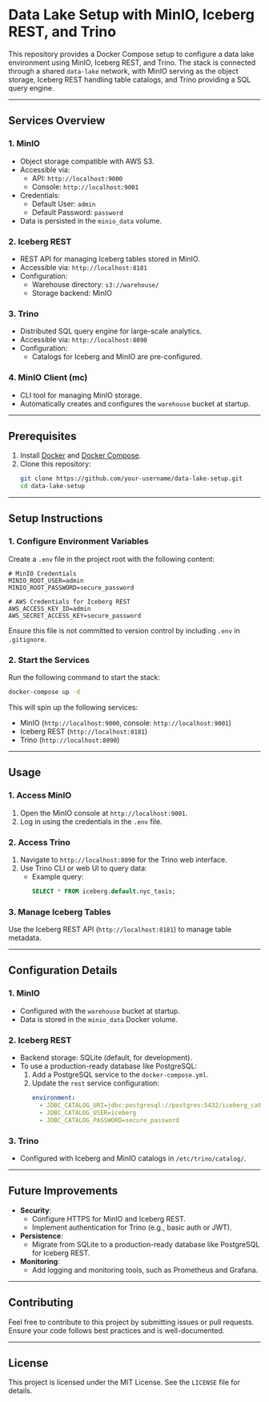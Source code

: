 
# Data Lake Setup with MinIO, Iceberg REST, and Trino

This repository provides a Docker Compose setup to configure a data lake environment using MinIO, Iceberg REST, and Trino. The stack is connected through a shared `data-lake` network, with MinIO serving as the object storage, Iceberg REST handling table catalogs, and Trino providing a SQL query engine.

---

## **Services Overview**

### **1. MinIO**
- Object storage compatible with AWS S3.
- Accessible via:
  - API: `http://localhost:9000`
  - Console: `http://localhost:9001`
- Credentials:
  - Default User: `admin`
  - Default Password: `password`
- Data is persisted in the `minio_data` volume.

### **2. Iceberg REST**
- REST API for managing Iceberg tables stored in MinIO.
- Accessible via: `http://localhost:8181`
- Configuration:
  - Warehouse directory: `s3://warehouse/`
  - Storage backend: MinIO

### **3. Trino**
- Distributed SQL query engine for large-scale analytics.
- Accessible via: `http://localhost:8090`
- Configuration:
  - Catalogs for Iceberg and MinIO are pre-configured.

### **4. MinIO Client (mc)**
- CLI tool for managing MinIO storage.
- Automatically creates and configures the `warehouse` bucket at startup.

---

## **Prerequisites**
1. Install [Docker](https://www.docker.com/) and [Docker Compose](https://docs.docker.com/compose/).
2. Clone this repository:
   ```bash
   git clone https://github.com/your-username/data-lake-setup.git
   cd data-lake-setup
   ```

---

## **Setup Instructions**

### **1. Configure Environment Variables**
Create a `.env` file in the project root with the following content:

```env
# MinIO Credentials
MINIO_ROOT_USER=admin
MINIO_ROOT_PASSWORD=secure_password

# AWS Credentials for Iceberg REST
AWS_ACCESS_KEY_ID=admin
AWS_SECRET_ACCESS_KEY=secure_password
```

Ensure this file is not committed to version control by including `.env` in `.gitignore`.

### **2. Start the Services**
Run the following command to start the stack:
```bash
docker-compose up -d
```

This will spin up the following services:
- MinIO (`http://localhost:9000`, console: `http://localhost:9001`)
- Iceberg REST (`http://localhost:8181`)
- Trino (`http://localhost:8090`)

---

## **Usage**

### **1. Access MinIO**
1. Open the MinIO console at `http://localhost:9001`.
2. Log in using the credentials in the `.env` file.

### **2. Access Trino**
1. Navigate to `http://localhost:8090` for the Trino web interface.
2. Use Trino CLI or web UI to query data:
   - Example query:
     ```sql
     SELECT * FROM iceberg.default.nyc_taxis;
     ```

### **3. Manage Iceberg Tables**
Use the Iceberg REST API (`http://localhost:8181`) to manage table metadata.

---

## **Configuration Details**

### **1. MinIO**
- Configured with the `warehouse` bucket at startup.
- Data is stored in the `minio_data` Docker volume.

### **2. Iceberg REST**
- Backend storage: SQLite (default, for development).
- To use a production-ready database like PostgreSQL:
  1. Add a PostgreSQL service to the `docker-compose.yml`.
  2. Update the `rest` service configuration:
     ```yaml
     environment:
       - JDBC_CATALOG_URI=jdbc:postgresql://postgres:5432/iceberg_catalog
       - JDBC_CATALOG_USER=iceberg
       - JDBC_CATALOG_PASSWORD=secure_password
     ```

### **3. Trino**
- Configured with Iceberg and MinIO catalogs in `/etc/trino/catalog/`.

---

## **Future Improvements**
- **Security**:
  - Configure HTTPS for MinIO and Iceberg REST.
  - Implement authentication for Trino (e.g., basic auth or JWT).
- **Persistence**:
  - Migrate from SQLite to a production-ready database like PostgreSQL for Iceberg REST.
- **Monitoring**:
  - Add logging and monitoring tools, such as Prometheus and Grafana.

---

## **Contributing**
Feel free to contribute to this project by submitting issues or pull requests. Ensure your code follows best practices and is well-documented.

---

## **License**
This project is licensed under the MIT License. See the `LICENSE` file for details.
